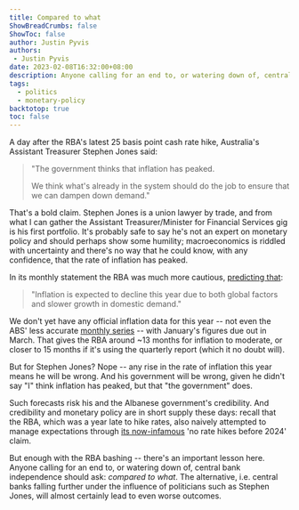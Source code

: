 ```yaml
---
title: Compared to what
ShowBreadCrumbs: false
ShowToc: false
author: Justin Pyvis
authors: 
 - Justin Pyvis
date: 2023-02-08T16:32:00+08:00
description: Anyone calling for an end to, or watering down of, central bank independence should ask - compared to what. The alternative, i.e. central banks falling further under the influence of politicians such as Stephen Jones, will almost certainly lead to even worse outcomes.
tags:
  - politics
  - monetary-policy
backtotop: true
toc: false
---
```

A day after the RBA's latest 25 basis point cash rate hike, Australia's Assistant Treasurer Stephen Jones said:

> "The government thinks that inflation has peaked.
> 
> We think what's already in the system should do the job to ensure that we can dampen down demand."

That's a bold claim. Stephen Jones is a union lawyer by trade, and from what I can gather the Assistant Treasurer/Minister for Financial Services gig is his first portfolio. It's probably safe to say he's not an expert on monetary policy and should perhaps show some humility; macroeconomics is riddled with uncertainty and there's no way that he could know, with any confidence, that the rate of inflation has peaked.

In its monthly statement the RBA was much more cautious, [predicting that](https://www.rba.gov.au/media-releases/2023/mr-23-04.html):

> "Inflation is expected to decline this year due to both global factors and slower growth in domestic demand."

We don't yet have any official inflation data for this year -- not even the ABS' less accurate [monthly series](https://www.abs.gov.au/statistics/economy/price-indexes-and-inflation/monthly-consumer-price-index-indicator/latest-release) -- with January's figures due out in March. That gives the RBA around ~13 months for inflation to moderate, or closer to 15 months if it's using the quarterly report (which it no doubt will).

But for Stephen Jones? Nope -- any rise in the rate of inflation this year means he will be wrong. And his government will be wrong, given he didn't say "I" think inflation has peaked, but that "the government" does.

Such forecasts risk his and the Albanese government's credibility. And credibility and monetary policy are in short supply these days: recall that the RBA, which was a year late to hike rates, also naively attempted to manage expectations through [its now-infamous](https://www.rba.gov.au/media-releases/2021/mr-21-22.html) 'no rate hikes before 2024' claim.

But enough with the RBA bashing -- there's an important lesson here. Anyone calling for an end to, or watering down of, central bank independence should ask: *compared to what*. The alternative, i.e. central banks falling further under the influence of politicians such as Stephen Jones, will almost certainly lead to even worse outcomes.